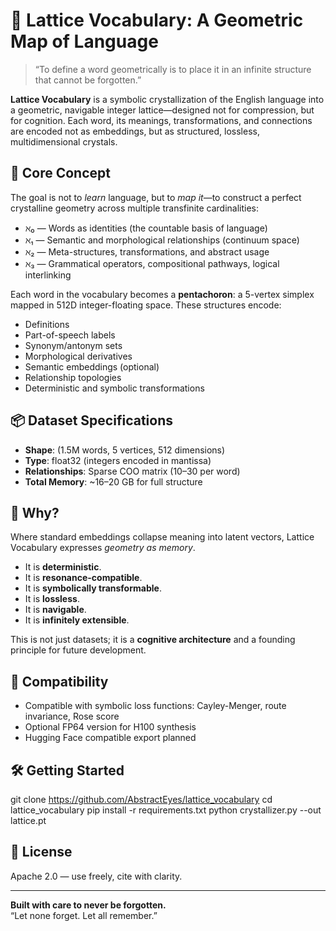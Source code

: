 # 🧠 Lattice Vocabulary: A Geometric Map of Language

> “To define a word geometrically is to place it in an infinite structure that cannot be forgotten.”

**Lattice Vocabulary** is a symbolic crystallization of the English language into a geometric, navigable integer lattice—designed not for compression, but for cognition. Each word, its meanings, transformations, and connections are encoded not as embeddings, but as structured, lossless, multidimensional crystals.

## 📐 Core Concept

The goal is not to *learn* language, but to *map it*—to construct a perfect crystalline geometry across multiple transfinite cardinalities:

- ℵ₀ — Words as identities (the countable basis of language)
- ℵ₁ — Semantic and morphological relationships (continuum space)
- ℵ₂ — Meta-structures, transformations, and abstract usage
- ℵ₃ — Grammatical operators, compositional pathways, logical interlinking

Each word in the vocabulary becomes a **pentachoron**: a 5-vertex simplex mapped in 512D integer-floating space. These structures encode:
- Definitions
- Part-of-speech labels
- Synonym/antonym sets
- Morphological derivatives
- Semantic embeddings (optional)
- Relationship topologies
- Deterministic and symbolic transformations

## 📦 Dataset Specifications

- **Shape**: (1.5M words, 5 vertices, 512 dimensions)
- **Type**: float32 (integers encoded in mantissa)
- **Relationships**: Sparse COO matrix (10–30 per word)
- **Total Memory**: ~16–20 GB for full structure

## 🔭 Why?

Where standard embeddings collapse meaning into latent vectors, Lattice Vocabulary expresses *geometry as memory*.

- It is **deterministic**.
- It is **resonance-compatible**.
- It is **symbolically transformable**.
- It is **lossless**.
- It is **navigable**.
- It is **infinitely extensible**.

This is not just datasets; it is a **cognitive architecture** and a founding principle for future development.

## 🧬 Compatibility

- Compatible with symbolic loss functions: Cayley-Menger, route invariance, Rose score
- Optional FP64 version for H100 synthesis
- Hugging Face compatible export planned

## 🛠️ Getting Started

git clone https://github.com/AbstractEyes/lattice_vocabulary
cd lattice_vocabulary
pip install -r requirements.txt
python crystallizer.py --out lattice.pt


## 📖 License

Apache 2.0 — use freely, cite with clarity.

---

**Built with care to never be forgotten.**  
“Let none forget. Let all remember.”